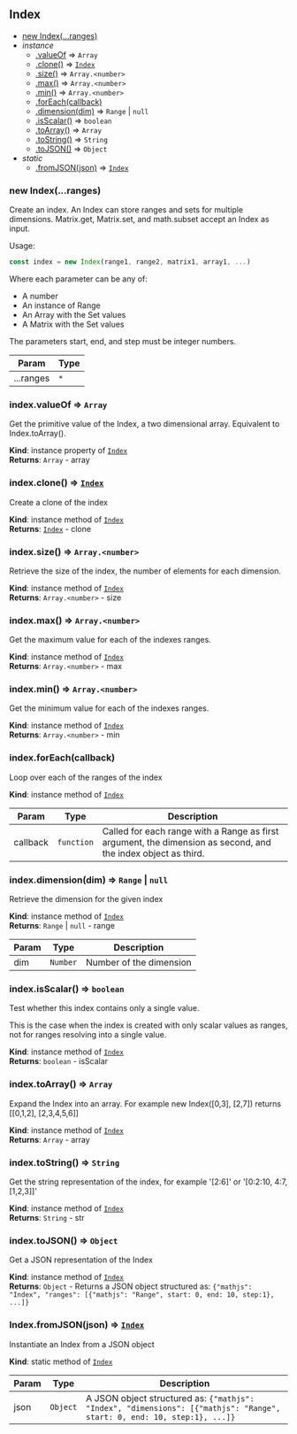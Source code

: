 <a name="Index"></a>
## Index
* [new Index(...ranges)](#new_Index_new)
* _instance_
	* [.valueOf](#Index+valueOf) ⇒ <code>Array</code>
	* [.clone()](#Index+clone) ⇒ <code>[Index](#Index)</code>
	* [.size()](#Index+size) ⇒ <code>Array.&lt;number&gt;</code>
	* [.max()](#Index+max) ⇒ <code>Array.&lt;number&gt;</code>
	* [.min()](#Index+min) ⇒ <code>Array.&lt;number&gt;</code>
	* [.forEach(callback)](#Index+forEach)
	* [.dimension(dim)](#Index+dimension) ⇒ <code>Range</code> &#124; <code>null</code>
	* [.isScalar()](#Index+isScalar) ⇒ <code>boolean</code>
	* [.toArray()](#Index+toArray) ⇒ <code>Array</code>
	* [.toString()](#Index+toString) ⇒ <code>String</code>
	* [.toJSON()](#Index+toJSON) ⇒ <code>Object</code>
* _static_
	* [.fromJSON(json)](#Index.fromJSON) ⇒ <code>[Index](#Index)</code>

<a name="new_Index_new"></a>
### new Index(...ranges)
Create an index. An Index can store ranges and sets for multiple dimensions.
Matrix.get, Matrix.set, and math.subset accept an Index as input.

Usage:
```js
const index = new Index(range1, range2, matrix1, array1, ...)
```

Where each parameter can be any of:

- A number
- An instance of Range
- An Array with the Set values
- A Matrix with the Set values

The parameters start, end, and step must be integer numbers.


| Param | Type |
| --- | --- |
| ...ranges | <code>\*</code> | 

<a name="Index+valueOf"></a>
### index.valueOf ⇒ <code>Array</code>
Get the primitive value of the Index, a two dimensional array.
Equivalent to Index.toArray().

**Kind**: instance property of <code>[Index](#Index)</code>  
**Returns**: <code>Array</code> - array  
<a name="Index+clone"></a>
### index.clone() ⇒ <code>[Index](#Index)</code>
Create a clone of the index

**Kind**: instance method of <code>[Index](#Index)</code>  
**Returns**: <code>[Index](#Index)</code> - clone  
<a name="Index+size"></a>
### index.size() ⇒ <code>Array.&lt;number&gt;</code>
Retrieve the size of the index, the number of elements for each dimension.

**Kind**: instance method of <code>[Index](#Index)</code>  
**Returns**: <code>Array.&lt;number&gt;</code> - size  
<a name="Index+max"></a>
### index.max() ⇒ <code>Array.&lt;number&gt;</code>
Get the maximum value for each of the indexes ranges.

**Kind**: instance method of <code>[Index](#Index)</code>  
**Returns**: <code>Array.&lt;number&gt;</code> - max  
<a name="Index+min"></a>
### index.min() ⇒ <code>Array.&lt;number&gt;</code>
Get the minimum value for each of the indexes ranges.

**Kind**: instance method of <code>[Index](#Index)</code>  
**Returns**: <code>Array.&lt;number&gt;</code> - min  
<a name="Index+forEach"></a>
### index.forEach(callback)
Loop over each of the ranges of the index

**Kind**: instance method of <code>[Index](#Index)</code>  

| Param | Type | Description |
| --- | --- | --- |
| callback | <code>function</code> | Called for each range with a Range as first                              argument, the dimension as second, and the                              index object as third. |

<a name="Index+dimension"></a>
### index.dimension(dim) ⇒ <code>Range</code> &#124; <code>null</code>
Retrieve the dimension for the given index

**Kind**: instance method of <code>[Index](#Index)</code>  
**Returns**: <code>Range</code> &#124; <code>null</code> - range  

| Param | Type | Description |
| --- | --- | --- |
| dim | <code>Number</code> | Number of the dimension |

<a name="Index+isScalar"></a>
### index.isScalar() ⇒ <code>boolean</code>
Test whether this index contains only a single value.

This is the case when the index is created with only scalar values as ranges,
not for ranges resolving into a single value.

**Kind**: instance method of <code>[Index](#Index)</code>  
**Returns**: <code>boolean</code> - isScalar  
<a name="Index+toArray"></a>
### index.toArray() ⇒ <code>Array</code>
Expand the Index into an array.
For example new Index([0,3], [2,7]) returns [[0,1,2], [2,3,4,5,6]]

**Kind**: instance method of <code>[Index](#Index)</code>  
**Returns**: <code>Array</code> - array  
<a name="Index+toString"></a>
### index.toString() ⇒ <code>String</code>
Get the string representation of the index, for example '[2:6]' or '[0:2:10, 4:7, [1,2,3]]'

**Kind**: instance method of <code>[Index](#Index)</code>  
**Returns**: <code>String</code> - str  
<a name="Index+toJSON"></a>
### index.toJSON() ⇒ <code>Object</code>
Get a JSON representation of the Index

**Kind**: instance method of <code>[Index](#Index)</code>  
**Returns**: <code>Object</code> - Returns a JSON object structured as:
                  `{"mathjs": "Index", "ranges": [{"mathjs": "Range", start: 0, end: 10, step:1}, ...]}`  
<a name="Index.fromJSON"></a>
### Index.fromJSON(json) ⇒ <code>[Index](#Index)</code>
Instantiate an Index from a JSON object

**Kind**: static method of <code>[Index](#Index)</code>  

| Param | Type | Description |
| --- | --- | --- |
| json | <code>Object</code> | A JSON object structured as:                     `{"mathjs": "Index", "dimensions": [{"mathjs": "Range", start: 0, end: 10, step:1}, ...]}` |

